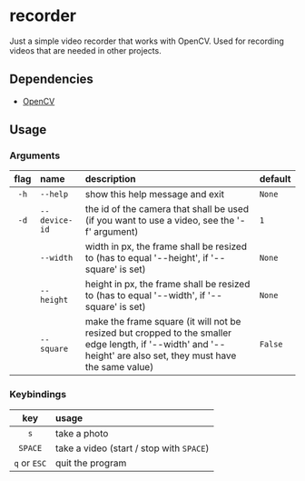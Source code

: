 # recorder
Just a simple video recorder that works with OpenCV. Used for recording videos that are needed in other projects.

## Dependencies

* [OpenCV](https://pypi.org/project/opencv-python/)

## Usage

### Arguments

| flag | name | description | default |
| :---: | :--- | :--- | :--- |
| `-h` | `--help` | show this help message and exit | `None` |
| `-d` | `--device-id` | the id of the camera that shall be used (if you want to use a video, see the '-f' argument) | `1` |
|  | `--width` | width in px, the frame shall be resized to (has to equal '--height', if '--square' is set) | `None` |
|  | `--height` | height in px, the frame shall be resized to (has to equal '--width', if '--square' is set) | `None` |
|  | `--square` | make the frame square (it will not be resized but cropped to the smaller edge length, if '--width' and '--height' are also set, they must have the same value) | `False` |


### Keybindings

| key | usage |
| :---: | :--- |
| `s` | take a photo |
| `SPACE` | take a video (start / stop with `SPACE`) |
| `q` or `ESC` | quit the program |
